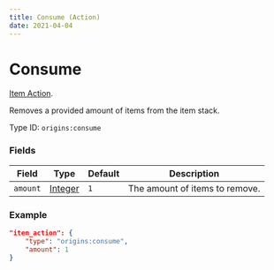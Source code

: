 ```yaml
---
title: Consume (Action)
date: 2021-04-04
---
```

# Consume

[Item Action](../item_actions.md).

Removes a provided amount of items from the item stack.

Type ID: `origins:consume`

### Fields

Field  | Type | Default | Description
-------|------|---------|-------------
`amount` | [Integer](../data_types/integer.md) | `1` | The amount of items to remove.


### Example

```json
"item_action": {
    "type": "origins:consume",
    "amount": 1
}
```